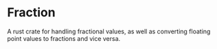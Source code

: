 # Fraction
A rust crate for handling fractional values, as well as converting floating point values to fractions and vice versa. 
